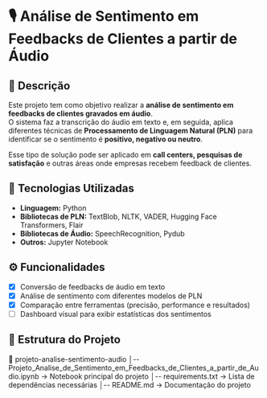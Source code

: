 # 🎙️ Análise de Sentimento em Feedbacks de Clientes a partir de Áudio

## 📖 Descrição
Este projeto tem como objetivo realizar a **análise de sentimento em feedbacks de clientes gravados em áudio**.  
O sistema faz a transcrição do áudio em texto e, em seguida, aplica diferentes técnicas de **Processamento de Linguagem Natural (PLN)** para identificar se o sentimento é **positivo, negativo ou neutro**.

Esse tipo de solução pode ser aplicado em **call centers, pesquisas de satisfação** e outras áreas onde empresas recebem feedback de clientes.

## 🚀 Tecnologias Utilizadas
- **Linguagem:** Python  
- **Bibliotecas de PLN:** TextBlob, NLTK, VADER, Hugging Face Transformers, Flair  
- **Bibliotecas de Áudio:** SpeechRecognition, Pydub  
- **Outros:** Jupyter Notebook

## ⚙️ Funcionalidades
- [x] Conversão de feedbacks de áudio em texto  
- [x] Análise de sentimento com diferentes modelos de PLN  
- [x] Comparação entre ferramentas (precisão, performance e resultados)  
- [ ] Dashboard visual para exibir estatísticas dos sentimentos  

## 📂 Estrutura do Projeto

📁 projeto-analise-sentimento-audio
│-- Projeto_Analise_de_Sentimento_em_Feedbacks_de_Clientes_a_partir_de_Audio.ipynb → Notebook principal do projeto
│-- requirements.txt → Lista de dependências necessárias
│-- README.md → Documentação do projeto




